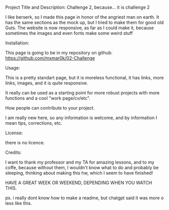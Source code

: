 Project Title and Description: Challenge 2, because... it is challenge 2

I like berserk, so I made this page in honor of the angriest man on earth. It has the same sections as the mock up, but I tried to make them for good old Guts. The website is now responsive, as far as I could make it, because sometimes the images and even fonts make some weird stuff


Installation:

This page is going to be in my repository on github: https://github.com/mxmar0k/02-Challenge

Usage:

This is a pretty standart page, but it is moreless functional, it has links, more links, images, and it is quite responsive.

It really can be used as a starting point for more robust projects with more functions and a cool "work page/cv/etc".



How people can contribute to your project.

I am really new here, so any information is welcome, and by information I mean tips, corrections, etc.


License:

there is no licence.

Credits:

I want to thank my professor and my TA for amazing lessons, and to my coffe, because without them, I wouldn't know what to do and probably be sleeping, thinking about making this hw, which I seem to have finished!

HAVE A GREAT WEEK OR WEEKEND, DEPENDING WHEN YOU WATCH THIS.

ps. i really dont know how to make a readme, but chatgpt said it was more o less like this. 


